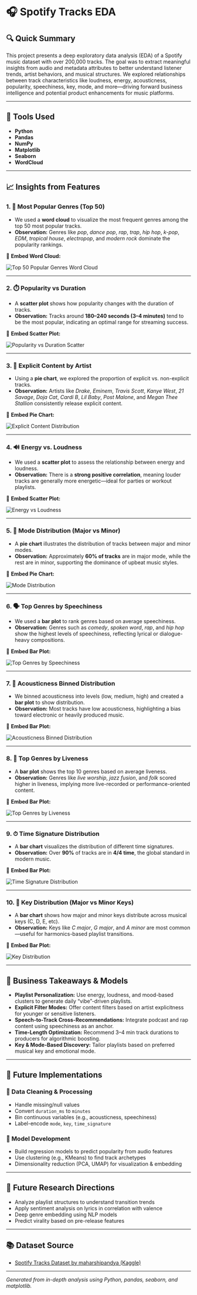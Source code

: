 # 🎧 Spotify Tracks EDA

## 🔍 Quick Summary

This project presents a deep exploratory data analysis (EDA) of a Spotify music dataset with over 200,000 tracks. The goal was to extract meaningful insights from audio and metadata attributes to better understand listener trends, artist behaviors, and musical structures. We explored relationships between track characteristics like loudness, energy, acousticness, popularity, speechiness, key, mode, and more—driving forward business intelligence and potential product enhancements for music platforms.

---

## 🧰 Tools Used

* **Python**
* **Pandas**
* **NumPy**
* **Matplotlib**
* **Seaborn**
* **WordCloud**

---

## 📈 Insights from Features


### 1. 🎵 Most Popular Genres (Top 50)

* We used a **word cloud** to visualize the most frequent genres among the top 50 most popular tracks.
* **Observation:** Genres like *pop*, *dance pop*, *rap*, *trap*, *hip hop*, *k-pop*, *EDM*, *tropical house*, *electropop*, and *modern rock* dominate the popularity rankings.

📌 **Embed Word Cloud:**


![Top 50 Popular Genres Word Cloud](images/top50_avg_pop.png)


---

### 2. ⏱️ Popularity vs Duration

* A **scatter plot** shows how popularity changes with the duration of tracks.
* **Observation:** Tracks around **180–240 seconds (3–4 minutes)** tend to be the most popular, indicating an optimal range for streaming success.

📌 **Embed Scatter Plot:**


![Popularity vs Duration Scatter](images/popularity-duration.png)


---

### 3. 🔞 Explicit Content by Artist

* Using a **pie chart**, we explored the proportion of explicit vs. non-explicit tracks.
* **Observation:** Artists like *Drake*, *Eminem*, *Travis Scott*, *Kanye West*, *21 Savage*, *Doja Cat*, *Cardi B*, *Lil Baby*, *Post Malone*, and *Megan Thee Stallion* consistently release explicit content.

📌 **Embed Pie Chart:**


![Explicit Content Distribution](images/distribution_of_Explicit_Tracks.png)


---

### 4. 🔊 Energy vs. Loudness

* We used a **scatter plot** to assess the relationship between energy and loudness.
* **Observation:** There is a **strong positive correlation**, meaning louder tracks are generally more energetic—ideal for parties or workout playlists.

📌 **Embed Scatter Plot:**


![Energy vs Loudness](images/correlation_energy_loudness.png)


---

### 5. 🎼 Mode Distribution (Major vs Minor)

* A **pie chart** illustrates the distribution of tracks between major and minor modes.
* **Observation:** Approximately **60% of tracks** are in major mode, while the rest are in minor, supporting the dominance of upbeat music styles.

📌 **Embed Pie Chart:**


![Mode Distribution](images/distribution_track_modes.png)


---

### 6. 🗣️ Top Genres by Speechiness

* We used a **bar plot** to rank genres based on average speechiness.
* **Observation:** Genres such as *comedy*, *spoken word*, *rap*, and *hip hop* show the highest levels of speechiness, reflecting lyrical or dialogue-heavy compositions.

📌 **Embed Bar Plot:**


![Top Genres by Speechiness](images/top_10_genre_speechiness.png)


---

### 7. 🌲 Acousticness Binned Distribution

* We binned acousticness into levels (low, medium, high) and created a **bar plot** to show distribution.
* **Observation:** Most tracks have low acousticness, highlighting a bias toward electronic or heavily produced music.

📌 **Embed Bar Plot:**


![Acousticness Binned Distribution](images/acousticnessbins.png)


---

### 8. 🎤 Top Genres by Liveness

* A **bar plot** shows the top 10 genres based on average liveness.
* **Observation:** Genres like *live worship*, *jazz fusion*, and *folk* scored higher in liveness, implying more live-recorded or performance-oriented content.

📌 **Embed Bar Plot:**


![Top Genres by Liveness](images/top_10_genres_liveness.png)


---

### 9. ⏱ Time Signature Distribution

* A **bar chart** visualizes the distribution of different time signatures.
* **Observation:** Over **90%** of tracks are in **4/4 time**, the global standard in modern music.

📌 **Embed Bar Plot:**


![Time Signature Distribution](images/Distribution_of_Time_Signatures.png)


---

### 10. 🔑 Key Distribution (Major vs Minor Keys)

* A **bar chart** shows how major and minor keys distribute across musical keys (C, D, E, etc).
* **Observation:** Keys like *C major*, *G major*, and *A minor* are most common—useful for harmonics-based playlist transitions.

📌 **Embed Bar Plot:**


![Key Distribution](images/key_distribution_plot.png)


---

## 💼 Business Takeaways & Models

* **Playlist Personalization:** Use energy, loudness, and mood-based clusters to generate daily “vibe”-driven playlists.
* **Explicit Filter Modes:** Offer content filters based on artist explicitness for younger or sensitive listeners.
* **Speech-to-Track Cross-Recommendations:** Integrate podcast and rap content using speechiness as an anchor.
* **Time-Length Optimization:** Recommend 3–4 min track durations to producers for algorithmic boosting.
* **Key & Mode-Based Discovery:** Tailor playlists based on preferred musical key and emotional mode.

---

## 🧪 Future Implementations

### 🔹 Data Cleaning & Processing

* Handle missing/null values
* Convert `duration_ms` to `minutes`
* Bin continuous variables (e.g., acousticness, speechiness)
* Label-encode `mode`, `key`, `time_signature`

### 🔹 Model Development

* Build regression models to predict popularity from audio features
* Use clustering (e.g., KMeans) to find track archetypes
* Dimensionality reduction (PCA, UMAP) for visualization & embedding

---

## 🔬 Future Research Directions

* Analyze playlist structures to understand transition trends
* Apply sentiment analysis on lyrics in correlation with valence
* Deep genre embedding using NLP models
* Predict virality based on pre-release features

---

## 📚 Dataset Source

* [Spotify Tracks Dataset by maharshipandya (Kaggle)](https://www.kaggle.com/datasets/maharshipandya/-spotify-tracks-dataset)

---

*Generated from in-depth analysis using Python, pandas, seaborn, and matplotlib.*
